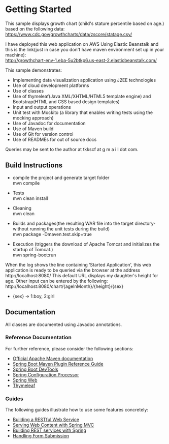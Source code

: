 # Getting Started

This sample displays growth chart (child's stature percentile based on age.) based on the following data:<br>
<a href="https://www.cdc.gov/growthcharts/data/zscore/statage.csv">https://www.cdc.gov/growthcharts/data/zscore/statage.csv/</a>

I have deployed this web application on AWS Using Elastic Beanstalk and this is the link(just in case you don't have maven environment set up in your machine):<br>
<a href="http://growthchart-env-1.eba-5u2btkp6.us-east-2.elasticbeanstalk.com" target="_blank">http://growthchart-env-1.eba-5u2btkp6.us-east-2.elasticbeanstalk.com/</a>


This sample demonstrates:
* Implementing data visualization application using J2EE technologies
* Use of cloud development platforms
* Use of classes
* Use of thymeleaf(Java XML/XHTML/HTML5 template engine) and Bootstrap(HTML and CSS based design templates)
* Input and output operations
* Unit test with Mockito (a library that enables writing tests using the mocking approach)
* Use of Javadoc for documentation
* Use of Maven build
* Use of Git for version control
* Use of READMEs for out of source docs


Queries may be sent to the author at tkkscf at g m a i l dot com.

## Build Instructions

* compile the project and generate target folder<br>
mvn compile


* Tests<br>
mvn clean install


* Cleaning<br>
mvn clean


* Builds and packages(the resulting WAR file into the target directory-without running the unit tests during the build)<br>
mvn package -Dmaven.test.skip=true


* Execution (triggers the download of Apache Tomcat and initializes the startup of Tomcat.)<br>
mvn spring-boot:run

When the log shows the line containing ‘Started Application', this web application is ready to be queried via the browser at the address http://localhost:8080/
This default URL displays my daughter's height for age. Other input can be entered by the following:<br>
http://localhost:8080/chart/{ageInMonth}/{height}/{sex}<br>
* {sex} -> 1:boy, 2:girl

## Documentation

All classes are documented using Javadoc annotations. 

### Reference Documentation
For further reference, please consider the following sections:

* [Official Apache Maven documentation](https://maven.apache.org/guides/index.html)
* [Spring Boot Maven Plugin Reference Guide](https://docs.spring.io/spring-boot/docs/2.2.7.BUILD-SNAPSHOT/maven-plugin/)
* [Spring Boot DevTools](https://docs.spring.io/spring-boot/docs/2.2.6.RELEASE/reference/htmlsingle/#using-boot-devtools)
* [Spring Configuration Processor](https://docs.spring.io/spring-boot/docs/2.2.6.RELEASE/reference/htmlsingle/#configuration-metadata-annotation-processor)
* [Spring Web](https://docs.spring.io/spring-boot/docs/2.2.6.RELEASE/reference/htmlsingle/#boot-features-developing-web-applications)
* [Thymeleaf](https://docs.spring.io/spring-boot/docs/2.2.6.RELEASE/reference/htmlsingle/#boot-features-spring-mvc-template-engines)

### Guides
The following guides illustrate how to use some features concretely:

* [Building a RESTful Web Service](https://spring.io/guides/gs/rest-service/)
* [Serving Web Content with Spring MVC](https://spring.io/guides/gs/serving-web-content/)
* [Building REST services with Spring](https://spring.io/guides/tutorials/bookmarks/)
* [Handling Form Submission](https://spring.io/guides/gs/handling-form-submission/)

